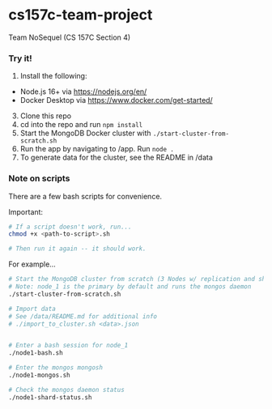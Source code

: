 # cs157c-team-project

Team NoSequel (CS 157C Section 4)

### Try it!

1. Install the following:

- Node.js 16+ via https://nodejs.org/en/
- Docker Desktop via https://www.docker.com/get-started/

3. Clone this repo
4. cd into the repo and run `npm install`
5. Start the MongoDB Docker cluster with `./start-cluster-from-scratch.sh`
6. Run the app by navigating to /app. Run `node .`
7. To generate data for the cluster, see the README in /data

### Note on scripts

There are a few bash scripts for convenience.

Important:

```bash
# If a script doesn't work, run...
chmod +x <path-to-script>.sh

# Then run it again -- it should work.
```

For example...

```bash
# Start the MongoDB cluster from scratch (3 Nodes w/ replication and sharding across shards a,b,c)
# Note: node_1 is the primary by default and runs the mongos daemon
./start-cluster-from-scratch.sh

# Import data
# See /data/README.md for additional info
# ./import_to_cluster.sh <data>.json


# Enter a bash session for node_1
./node1-bash.sh

# Enter the mongos mongosh
./node1-mongos.sh

# Check the mongos daemon status
./node1-shard-status.sh
```
